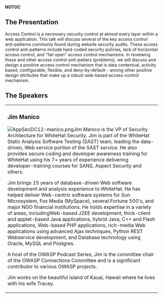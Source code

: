 <noinclude></noinclude> __NOTOC__

## The Presentation

Access Control is a necessary security control at almost every layer
within a web application. This talk will discuss several of the key
access control anti-patterns commonly found during website security
audits. These access control anti-patterns include hard-coded security
policies, lack of horizontal access control, and "fail open" access
control mechanisms. In reviewing these and other access control
anti-patters (problems), we will discuss and design a positive access
control mechanism that is data contextual, activity based, configurable,
flexible, and deny-by-default - among other positive design attributes
that make up a robust web-based access-control mechanism.

## The Speakers

<table>

<tr>

<td>

### Jim Manico

![AppSecDC12-manico.png](AppSecDC12-manico.png
"AppSecDC12-manico.png")Jim Manico is the VP of Security Architecture
for WhiteHat Security. Jim is part of the WhiteHat Static Analysis
Software Testing (SAST) team, leading the data-driven, Web service
portion of the SAST service. He also provides secure coding and
developer awareness training for WhiteHat using his 7+ years of
experience delivering developer-training courses for SANS, Aspect
Security and others.

Jim brings 15 years of database-driven Web software development and
analysis experience to WhiteHat. He has helped deliver Web-centric
software systems for Sun Microsystem, Fox Media (MySpace), several
Fortune 500's, and major NGO financial institutions. He holds expertise
in a variety of areas, includingWeb-based J2EE development, thick-client
and applet-based Java applications, hybrid Java, C++ and Flash
applications, Web-based PHP applications, rich-media Web applications
using advanced Ajax techniques, Python REST Webservice development, and
Database technology using Oracle, MySQL and Postgres.

A host of the OWASP Podcast Series, Jim is the committee chair of the
OWASP Connections Committee and is a significant contributor to various
OWASP projects.

Jim works on the beautiful island of Kauai, Hawaii where he lives with
his wife Tracey.

</td>

</tr>

</table>

<noinclude></noinclude>